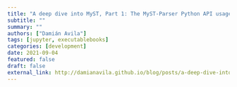 ```yaml
---
title: "A deep dive into MyST, Part 1: The MyST-Parser Python API usage in Nikola"
subtitle: ""
summary: ""
authors: ["Damián Avila"]
tags: [jupyter, executablebooks]
categories: [development]
date: 2021-09-04
featured: false
draft: false
external_link: http://damianavila.github.io/blog/posts/a-deep-dive-into-myst-part-2-the-myst-parser-docutils-and-sphinx.html
---
```

